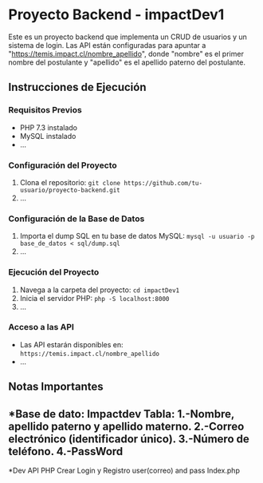 # Proyecto Backend - impactDev1

Este es un proyecto backend que implementa un CRUD de usuarios y un sistema de login. Las API están configuradas para apuntar a "https://temis.impact.cl/nombre_apellido", donde "nombre" es el primer nombre del postulante y "apellido" es el apellido paterno del postulante.

## Instrucciones de Ejecución

### Requisitos Previos
- PHP 7.3 instalado
- MySQL instalado
- ...

### Configuración del Proyecto
1. Clona el repositorio: `git clone https://github.com/tu-usuario/proyecto-backend.git`
2. ...

### Configuración de la Base de Datos
1. Importa el dump SQL en tu base de datos MySQL: `mysql -u usuario -p base_de_datos < sql/dump.sql`
2. ...

### Ejecución del Proyecto
1. Navega a la carpeta del proyecto: `cd impactDev1`
2. Inicia el servidor PHP: `php -S localhost:8000`
3. ...

### Acceso a las API
- Las API estarán disponibles en: `https://temis.impact.cl/nombre_apellido`
- ...

## Notas Importantes
*Base de dato: Impactdev
Tabla: 
1.-Nombre, apellido paterno y apellido materno.
2.-Correo electrónico (identificador único).
3.-Número de teléfono.
4.-PassWord
----
*Dev  API PHP 
Crear Login y Registro user(correo) and pass
Index.php

